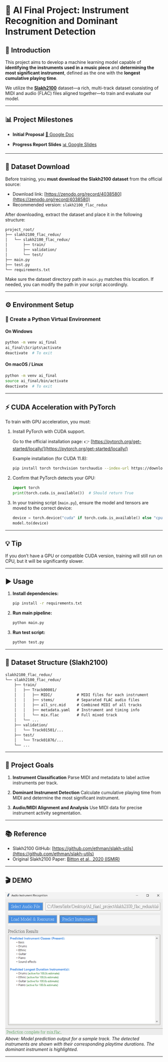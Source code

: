 # 🎼 AI Final Project: Instrument Recognition and Dominant Instrument Detection

## 🧠 Introduction

This project aims to develop a machine learning model capable of **identifying the instruments used in a music piece** and **determining the most significant instrument**, defined as the one with the **longest cumulative playing time**.

We utilize the **[Slakh2100](https://github.com/ethman/slakh-utils)** dataset—a rich, multi-track dataset consisting of MIDI and audio (FLAC) files aligned together—to train and evaluate our model.

---

## 📊 Project Milestones

* **Initial Proposal**
  [📄 Google Doc](https://docs.google.com/document/d/1jZ7JGuw9_N2WezTFJKg-Jdab_Qe3hjmvzvFMn526SG0/edit?usp=sharing)

* **Progress Report Slides**
  [📊 Google Slides](https://docs.google.com/presentation/d/1NKNK1LOjQL-NjCYRZixUHCrWynjLjuiBDPvu7gCSuxY/edit?usp=sharing)

---

## 🔽 Dataset Download

Before training, you **must download the Slakh2100 dataset** from the official source:

* Download link: [https://zenodo.org/record/4038580](https://zenodo.org/record/4038580)
* Recommended version: `slakh2100_flac_redux`

After downloading, extract the dataset and place it in the following structure:

```
project_root/
├── slakh2100_flac_redux/
│   └── slakh2100_flac_redux/
│       ├── train/
│       ├── validation/
│       └── test/
├── main.py
├── test.py
└── requirements.txt
```

Make sure the dataset directory path in `main.py` matches this location. If needed, you can modify the path in your script accordingly.

---

## ⚙️ Environment Setup

### 🔧 Create a Python Virtual Environment

#### On Windows

```bash
python -m venv ai_final
ai_final\Scripts\activate
deactivate  # To exit
```

#### On macOS / Linux

```bash
python -m venv ai_final
source ai_final/bin/activate
deactivate  # To exit
```

---

## ⚡ CUDA Acceleration with PyTorch

To train with GPU acceleration, you must:

1. Install PyTorch with CUDA support.

   Go to the official installation page:
   👉 [https://pytorch.org/get-started/locally/](https://pytorch.org/get-started/locally/)

   Example installation (for CUDA 11.8):

   ```bash
   pip install torch torchvision torchaudio --index-url https://download.pytorch.org/whl/cu118
   ```

2. Confirm that PyTorch detects your GPU:

   ```python
   import torch
   print(torch.cuda.is_available())  # Should return True
   ```

3. In your training script (`main.py`), ensure the model and tensors are moved to the correct device:

   ```python
   device = torch.device("cuda" if torch.cuda.is_available() else "cpu")
   model.to(device)
   ```

---

## 💡 Tip

If you don’t have a GPU or compatible CUDA version, training will still run on CPU, but it will be significantly slower.

---

## ▶️ Usage

1. **Install dependencies:**

   ```bash
   pip install -r requirements.txt
   ```

2. **Run main pipeline:**

   ```bash
   python main.py
   ```

3. **Run test script:**

   ```bash
   python test.py
   ```

---

## 📁 Dataset Structure (Slakh2100)

```
slakh2100_flac_redux/
└── slakh2100_flac_redux/
    ├── train/
    │   ├── Track00001/
    │   │   ├── MIDI/           # MIDI files for each instrument
    │   │   ├── stems/          # Separated FLAC audio files
    │   │   ├── all_src.mid     # Combined MIDI of all tracks
    │   │   ├── metadata.yaml   # Instrument and timing info
    │   │   └── mix.flac        # Full mixed track
    │   └── ...
    ├── validation/
    │   └── Track01501/...
    ├── test/
    │   └── Track01876/...
    └── ...
```

---

## 📌 Project Goals

1. **Instrument Classification**
   Parse MIDI and metadata to label active instruments per track.

2. **Dominant Instrument Detection**
   Calculate cumulative playing time from MIDI and determine the most significant instrument.

3. **Audio/MIDI Alignment and Analysis**
   Use MIDI data for precise instrument activity segmentation.

---

## 📚 Reference

* Slakh2100 GitHub: [https://github.com/ethman/slakh-utils](https://github.com/ethman/slakh-utils)
* Original Slakh2100 Paper: [Bitton et al., 2020 (ISMIR)](https://arxiv.org/abs/2006.05261)

---

## 🎬 DEMO

![alt text](image.png)
*Above: Model prediction output for a sample track. The detected instruments are shown with their corresponding playtime durations. The dominant instrument is highlighted.*

---
